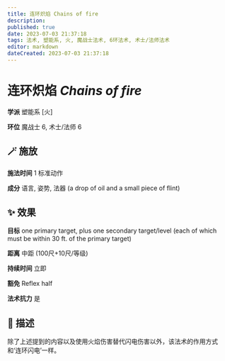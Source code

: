 ```yaml
---
title: 连环炽焰 Chains of fire
description: 
published: true
date: 2023-07-03 21:37:18
tags: 法术, 塑能系, 火, 魔战士法术, 6环法术, 术士/法师法术
editor: markdown
dateCreated: 2023-07-03 21:37:18
---
```


# **连环炽焰** *Chains of fire*

**学派** 塑能系 \[火\] 

**环位** 魔战士 6, 术士/法师 6

## 🪄 施放

**施法时间** 1 标准动作

**成分** 语言, 姿势, 法器 (a drop of oil and a small piece of flint)

## ✨ 效果 

**目标** one primary target, plus one secondary target/level (each of which must be within 30 ft. of the primary target) 

**距离** 中距 (100尺+10尺/等级)  

**持续时间** 立即 

**豁免** Reflex half

**法术抗力** 是

## 📖 描述

除了上述提到的内容以及使用火焰伤害替代闪电伤害以外，该法术的作用方式和‘连环闪电’一样。
    